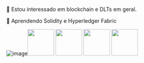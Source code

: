   👀 Estou interessado em blockchain e DLTs em geral.
  
  🌱 Aprendendo Solidity e Hyperledger Fabric

![image](https://user-images.githubusercontent.com/105210529/167636734-880c59aa-a42c-44bf-8d3a-9acf38de5239.png)<img src="https://cdn.jsdelivr.net/gh/devicons/devicon/icons/csharp/csharp-original.svg" height="70px" width="70px"/>
<img src="https://cdn.jsdelivr.net/gh/devicons/devicon/icons/go/go-original-wordmark.svg" height="70px" width="70px"/>
<img src="https://cdn.jsdelivr.net/gh/devicons/devicon/icons/nodejs/nodejs-original-wordmark.svg" height="70px" width="70px"/>
<img src="https://cdn.jsdelivr.net/gh/devicons/devicon/icons/react/react-original-wordmark.svg"  height="70px" width="70px" />








